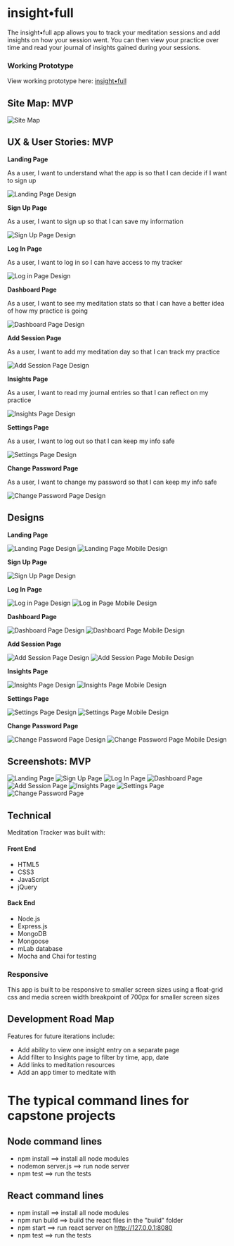 # insight•full

The insight•full app allows you to track your meditation sessions and add insights on how your session went. You can then view your practice over time and read your journal of insights gained during your sessions.

### Working Prototype

View working prototype here: [insight•full](https://meditation-tracker.herokuapp.com/)  


## Site Map: MVP 

![Site Map](/screenshots/designs/site-map.png)


## UX & User Stories: MVP

**Landing Page** 

As a user, I want to understand what the app is so that I can decide if I want to sign up

![Landing Page Design](/screenshots/wireframes/landing.png)

**Sign Up Page** 

As a user, I want to sign up so that I can save my information 

![Sign Up Page Design](/screenshots/wireframes/sign-up.png)

**Log In Page** 

As a user, I want to log in so I can have access to my tracker

![Log in Page Design](/screenshots/wireframes/log-in.png)

**Dashboard Page** 

As a user, I want to see my meditation stats so that I can have a better idea of how my practice is going

![Dashboard Page Design](/screenshots/wireframes/dashboard.png)

**Add Session Page** 

As a user, I want to add my meditation day so that I can track my practice

![Add Session Page Design](/screenshots/wireframes/add-session.png)

**Insights Page** 

As a user, I want to read my journal entries so that I can reflect on my practice

![Insights Page Design](/screenshots/wireframes/insights.png)

**Settings Page** 

As a user, I want to log out so that I can keep my info safe

![Settings Page Design](/screenshots/wireframes/settings.png)

**Change Password Page** 

As a user, I want to change my password so that I can keep my info safe

![Change Password Page Design](/screenshots/wireframes/change-pw.png)


## Designs

**Landing Page** 

![Landing Page Design](/screenshots/designs/landing.png)
![Landing Page Mobile Design](/screenshots/designs/landing-mobile.png)

**Sign Up Page** 

![Sign Up Page Design](/screenshots/designs/sign-up.png)

**Log In Page** 

![Log in Page Design](/screenshots/designs/log-in.png)
![Log in Page Mobile Design](/screenshots/designs/log-in-mobile.png)

**Dashboard Page** 

![Dashboard Page Design](/screenshots/designs/dashboard.png)
![Dashboard Page Mobile Design](/screenshots/designs/dashboard-mobile.png)

**Add Session Page** 

![Add Session Page Design](/screenshots/designs/add-session.png)
![Add Session Page Mobile Design](/screenshots/designs/add-session-mobile.png)

**Insights Page** 

![Insights Page Design](/screenshots/designs/insights.png)
![Insights Page Mobile Design](/screenshots/designs/insights-mobile.png)

**Settings Page** 

![Settings Page Design](/screenshots/designs/settings.png)
![Settings Page Mobile Design](/screenshots/designs/settings-mobile.png)

**Change Password Page** 

![Change Password Page Design](/screenshots/designs/change-pw.png)
![Change Password Page Mobile Design](/screenshots/designs/change-pw-mobile.png)


## Screenshots: MVP

![Landing Page](/screenshots/landing-page.png)
![Sign Up Page](/screenshots/sign-up.png)
![Log In Page](/screenshots/log-in.png)
![Dashboard Page](/screenshots/dashboard.png)
![Add Session Page](/screenshots/add-session.png)
![Insights Page](/screenshots/insights.png)
![Settings Page](/screenshots/settings.png)
![Change Password Page](/screenshots/change-pw.png)
  


## Technical

Meditation Tracker was built with: 

#### Front End

* HTML5
* CSS3
* JavaScript 
* jQuery 

#### Back End 

* Node.js 
* Express.js
* MongoDB
* Mongoose
* mLab database
* Mocha and Chai for testing


### Responsive
This app is built to be responsive to smaller screen sizes using a float-grid css and media screen width breakpoint of 700px for smaller screen sizes



## Development Road Map
Features for future iterations include: 
- Add ability to view one insight entry on a separate page
- Add filter to Insights page to filter by time, app, date
- Add links to meditation resources
- Add an app timer to meditate with


#  The typical command lines for capstone projects

## Node command lines
* npm install ==> install all node modules
* nodemon server.js ==> run node server
* npm test ==> run the tests

## React command lines
* npm install ==> install all node modules
* npm run build ==> build the react files in the "build" folder
* npm start ==> run react server on http://127.0.0.1:8080
* npm test ==> run the tests



